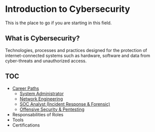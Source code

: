 # Introduction to Cybersecurity

This is the place to go if you are starting in this field.

## What is Cybersecurity?

Technologies, processes and practices designed for the protection of internet-connected systems such as hardware, software and data from cyber-threats and unauthorized access.

## TOC

* [Career Paths](./paths)
  * [System Administrator](./paths/sysadmin.md)
  * [Network Engineering](./paths/neteng.md)
  * [SOC Analyst (Incident Response & Forensic)](./paths/soc-analyst.md)
  * [Offensive Security & Pentesting](./paths/pentester.md)
* Responsabilities of Roles
* Tools
* Certifications
